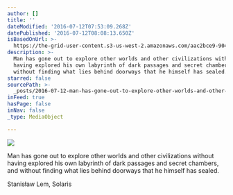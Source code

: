 ```yaml
---
author: []
title: ''
dateModified: '2016-07-12T07:53:09.268Z'
datePublished: '2016-07-12T08:08:13.650Z'
isBasedOnUrl: >-
  https://the-grid-user-content.s3-us-west-2.amazonaws.com/aac2bce9-904b-4f98-824a-1ba46243ce79.jpg
description: >-
  Man has gone out to explore other worlds and other civilizations without
  having explored his own labyrinth of dark passages and secret chambers, and
  without finding what lies behind doorways that he himself has sealed.
starred: false
sourcePath: >-
  _posts/2016-07-12-man-has-gone-out-to-explore-other-worlds-and-other-civilizat.md
inFeed: true
hasPage: false
inNav: false
_type: MediaObject

---
```

![](https://the-grid-user-content.s3-us-west-2.amazonaws.com/aac2bce9-904b-4f98-824a-1ba46243ce79.jpg)

Man has gone out to explore other worlds and other civilizations without having explored his own labyrinth of dark passages and secret chambers, and without finding what lies behind doorways that he himself has sealed.

Stanisław Lem, Solaris